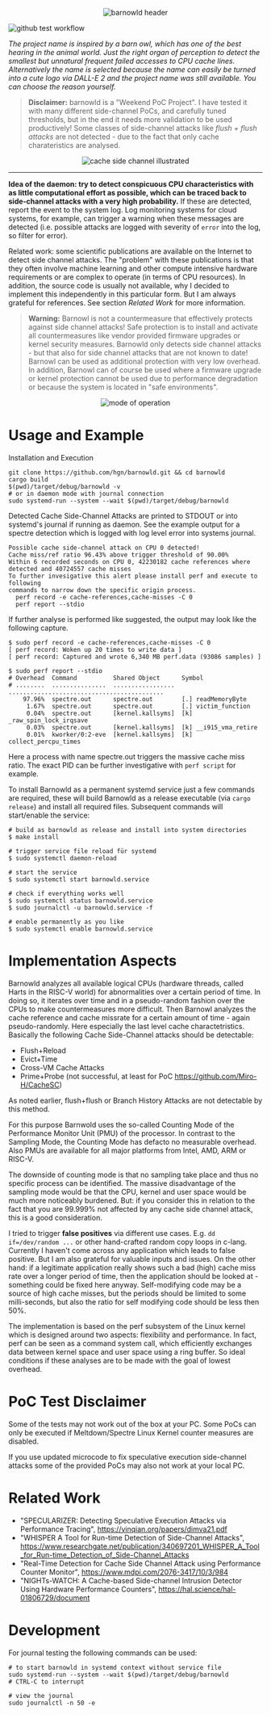 <p align="center">
  <img src=".github/assets/barnowld-logo.png" alt="barnowld header"><br>
</p>

![github test workflow](https://github.com/hgn/barnowld/actions/workflows/master.yml/badge.svg)

*The project name is inspired by a barn owl, which has one of the best hearing in the
animal world. Just the right 	organ of perception to detect the smallest but
unnatural frequent failed accesses to CPU cache lines. Alternatively the name
is selected because the name can easily be turned into a cute logo via DALL-E 2
and the project name was still available. You can choose the reason yourself.*

> **Disclaimer:** barnowld is a "Weekend PoC Project". I have tested it with
> many different side-channel PoCs, and carefully tuned thresholds, but in the
> end it needs more validation to be used productively! Some classes of
> side-channel attacks like *flush + flush attacks* are not detected - due to
> the fact that only cache charateristics are analysed.

<p align="center">
  <img src=".github/assets/side-channel-illustrated.png" alt="cache side channel illustrated"><br>
</p>

---

**Idea of the daemon: try to detect conspicuous CPU characteristics with as little
computational effort as possible, which can be traced back to side-channel
attacks with a very high probability.** If these are detected, report the event
to the system log. Log monitoring systems for cloud systems, for example,
can trigger a warning when these messages are detected (i.e. possible attacks
are logged with severity of `error` into the log, so filter for error).

Related work: some scientific publications are available on the Internet to
detect side channel attacks. The "problem" with these publications is that they
often involve machine learning and other compute intensive hardware
requirements or are complex to operate (in terms of CPU resources). In
addition, the source code is usually not available, why I decided to implement
this independently in this particular form. But I am always grateful for
references. See section *Related Work* for more information.

> **Warning:** Barnowl is not a countermeasure that effectively protects
> against side channel attacks! Safe protection is to install and activate all
> countermeasures like vendor provided firmware upgrades or kernel security
> measures. Barnowld only detects side channel attacks - but that also for side
> channel attacks that are not known to date! Barnowl can be used as additional
> protection with very low overhead. In addition, Barnowl can of course be used
> where a firmware upgrade or kernel protection cannot be used due to
> performance degradation or because the system is located in "safe
> environments".

<p align="center">
  <img src=".github/assets/mode-of-operation.png" alt="mode of operation"><br>
</p>

# Usage and Example

Installation and Execution

```
git clone https://github.com/hgn/barnowld.git && cd barnowld
cargo build
$(pwd)/target/debug/barnowld -v
# or in daemon mode with journal connection
sudo systemd-run --system --wait $(pwd)/target/debug/barnowld
```

Detected Cache Side-Channel Attacks are printed to STDOUT or into systemd's
journal if running as daemon. See the example output for a spectre detection
which is logged with log level error into systems journal.

```
Possible cache side-channel attack on CPU 0 detected!
Cache miss/ref ratio 96.43% above trigger threshold of 90.00%
Within 6 recorded seconds on CPU 0, 42230182 cache references where detected and 40724557 cache misses
To further invesigative this alert please install perf and execute to following
commands to narrow down the specific origin process.
  perf record -e cache-references,cache-misses -C 0
  perf report --stdio
```

If further analyse is performed like suggested, the output may look like the following capture.

```
$ sudo perf record -e cache-references,cache-misses -C 0
[ perf record: Woken up 20 times to write data ]
[ perf record: Captured and wrote 6,340 MB perf.data (93086 samples) ]

$ sudo perf report --stdio
# Overhead  Command          Shared Object      Symbol
# ........  ...............  .................  ...........................................
    97.96%  spectre.out      spectre.out        [.] readMemoryByte
     1.67%  spectre.out      spectre.out        [.] victim_function
     0.04%  spectre.out      [kernel.kallsyms]  [k] _raw_spin_lock_irqsave
     0.03%  spectre.out      [kernel.kallsyms]  [k] __i915_vma_retire
     0.01%  kworker/0:2-eve  [kernel.kallsyms]  [k] collect_percpu_times
```

Here a process with name spectre.out triggers the massive cache miss ratio. The
exact PID can be further investigative with `perf script` for example.

To install Barnowld as a permanent systemd service just a few commands are
required, these will build Barnowld as a release executable (via `cargo
release`) and install all required files. Subsequent commands will start/enable
the service:

```
# build as barnowld as release and install into system directories
$ make install

# trigger service file reload für systemd 
$ sudo systemctl daemon-reload

# start the service
$ sudo systemctl start barnowld.service

# check if everything works well
$ sudo systemctl status barnowld.service
$ sudo journalctl -u barnowld.service -f

# enable permanently as you like
$ sudo systemctl enable barnowld.service
```

# Implementation Aspects

Barnowld analyzes all available logical CPUs (hardware threads, called Harts in
the RISC-V world) for abnormalities over a certain period of time. In doing so,
it iterates over time and in a pseudo-random fashion over the CPUs to make
countermeasures more difficult. Then Barnowl analyzes the cache reference and
cache missrate for a certain amount of time - again pseudo-randomly. Here
especially the last level cache charactetristics. Basically the following Cache
Side-Channel attacks should be detectable:

- Flush+Reload
- Evict+Time
- Cross-VM Cache Attacks
- Prime+Probe (not successful, at least for PoC https://github.com/Miro-H/CacheSC)

As noted earlier, flush+flush or Branch History Attacks are not detectable by
this method.

For this purpose Barnwold uses the so-called Counting Mode of the Performance
Monitor Unit (PMU) of the processor. In contrast to the Sampling Mode, the
Counting Mode has defacto no measurable overhead. Also PMUs are available for
all major platforms from Intel, AMD, ARM or RISC-V.

The downside of counting mode is that no sampling take place and thus no
specific process can be identified. The massive disadvantage of the sampling
mode would be that the CPU, kernel and user space would be much more noticeably
burdened. But: if you consider this in relation to the fact that you are
99.999% not affected by any cache side channel attack, this is a good
consideration.

I tried to trigger **false positives** via different use cases. E.g. `dd
if=/dev/random ...` or other hand-crafted random copy loops in c-lang.
Currently I haven't come across any application which leads to false positive.
But I am also grateful for valuable inputs and issues. On the other hand: if a
legitimate application really shows such a bad (high) cache miss rate over a
longer period of time, then the application should be looked at - something
could be fixed here anyway. Self-modifying code may be a source of high cache
misses, but the periods should be limited to some milli-seconds, but also the
ratio for self modifying code should be less then 50%.

The implementation is based on the perf subsystem of the Linux kernel which is
designed around two aspects: flexibility and performance. In fact, perf can be
seen as a command system call, which efficiently exchanges data between kernel
space and user space using a ring buffer. So ideal conditions if these analyses
are to be made with the goal of lowest overhead.

# PoC Test Disclaimer

Some of the tests may not work out of the box at your PC. Some PoCs can only be
executed if Meltdown/Spectre Linux Kernel counter measures are disabled.

If you use updated microcode to fix speculative execution side-channel attacks
some of the provided PoCs may also not work at your local PC.


# Related Work

- "SPECULARIZER: Detecting Speculative Execution Attacks via Performance Tracing",
  https://yinqian.org/papers/dimva21.pdf
- "WHISPER A Tool for Run-time Detection of Side-Channel Attacks",
  https://www.researchgate.net/publication/340697201_WHISPER_A_Tool_for_Run-time_Detection_of_Side-Channel_Attacks
- "Real-Time Detection for Cache Side Channel Attack using Performance Counter Monitor",
  https://www.mdpi.com/2076-3417/10/3/984
- "NIGHTs-WATCH: A Cache-based Side-channel Intrusion Detector Using Hardware Performance Counters",
  https://hal.science/hal-01806729/document

# Development


For journal testing the following commands can be used:


```
# to start barnowld in systemd context without service file
sudo systemd-run --system --wait $(pwd)/target/debug/barnowld
# CTRL-C to interrupt 

# view the journal
sudo journalctl -n 50 -e
```
